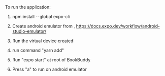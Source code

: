 To run the application:

1. npm install --global expo-cli

2. Create android emulator from , https://docs.expo.dev/workflow/android-studio-emulator/

3. Run the virtual device created

4. run command "yarn add"

5. Run "expo start" at root of BookBuddy

6. Press "a" to run on android emulator
